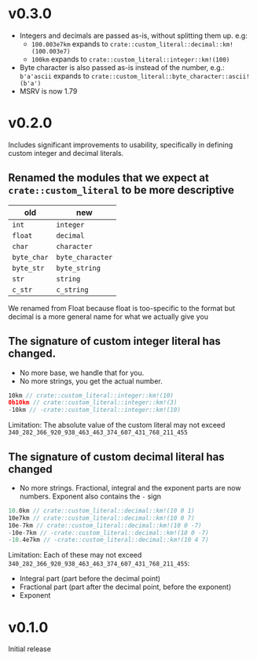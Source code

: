 # v0.3.0

- Integers and decimals are passed as-is, without splitting them up. e.g:
  - `100.003e7km` expands to `crate::custom_literal::decimal::km!(100.003e7)`
  - `100km` expands to `crate::custom_literal::integer::km!(100)`
- Byte character is also passed as-is instead of the number, e.g.: `b'a'ascii` expands to `crate::custom_literal::byte_character::ascii!(b'a')`
- MSRV is now 1.79

# v0.2.0

Includes significant improvements to usability, specifically in defining custom integer and decimal literals.

## Renamed the modules that we expect at `crate::custom_literal` to be more descriptive

|old|new|
|---|---|
|`int`|`integer`|
|`float`|`decimal`|
|`char`|`character`|
|`byte_char`|`byte_character`|
|`byte_str`|`byte_string`|
|`str`|`string`|
|`c_str`|`c_string`|

We renamed from Float because float is too-specific to the format but decimal is a more general name for what we actually give you

## The signature of custom integer literal has changed.

- No more base, we handle that for you.
- No more strings, you get the actual number.

```rs
10km // crate::custom_literal::integer::km!(10)
0b10km // crate::custom_literal::integer::km!(3)
-10km // -crate::custom_literal::integer::km!(10)
```

Limitation: The absolute value of the custom literal may not exceed `340_282_366_920_938_463_463_374_607_431_768_211_455`

## The signature of custom decimal literal has changed

- No more strings. Fractional, integral and the exponent parts are now numbers.
Exponent also contains the `-` sign

```rs
10.0km // crate::custom_literal::decimal::km!(10 0 1)
10e7km // crate::custom_literal::decimal::km!(10 0 7)
10e-7km // crate::custom_literal::decimal::km!(10 0 -7)
-10e-7km // -crate::custom_literal::decimal::km!(10 0 -7)
-10.4e7km // -crate::custom_literal::decimal::km!(10 4 7)
```

Limitation: Each of these may not exceed `340_282_366_920_938_463_463_374_607_431_768_211_455`:

- Integral part (part before the decimal point)
- Fractional part (part after the decimal point, before the exponent)
- Exponent

# v0.1.0

Initial release
